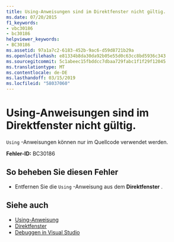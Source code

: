 ```yaml
---
title: Using-Anweisungen sind im Direktfenster nicht gültig.
ms.date: 07/20/2015
f1_keywords:
- vbc30186
- bc30186
helpviewer_keywords:
- BC30186
ms.assetid: 97a1a7c2-6183-452b-9ac6-d59d8721b29a
ms.openlocfilehash: e81334b8da30da92b05e55d0c63cc8bd5936c343
ms.sourcegitcommit: 5c1abeec15fbddcc7dbaa729fabc1f1f29f12045
ms.translationtype: MT
ms.contentlocale: de-DE
ms.lasthandoff: 03/15/2019
ms.locfileid: "58037060"
---
```

# <a name="using-statements-are-not-valid-in-the-immediate-window"></a>Using-Anweisungen sind im Direktfenster nicht gültig.
`Using` -Anweisungen können nur im Quellcode verwendet werden.  
  
 **Fehler-ID:** BC30186  
  
## <a name="to-correct-this-error"></a>So beheben Sie diesen Fehler  
  
-   Entfernen Sie die `Using` -Anweisung aus dem **Direktfenster** .  
  
## <a name="see-also"></a>Siehe auch

- [Using-Anweisung](../../visual-basic/language-reference/statements/using-statement.md)
- [Direktfenster](/visualstudio/ide/reference/immediate-window)
- [Debuggen in Visual Studio](/visualstudio/debugger/debugging-in-visual-studio)
